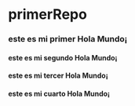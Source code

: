 # primerRepo
### este es mi primer Hola Mundo¡
#### este es mi segundo Hola Mundo¡
#### este es mi tercer Hola Mundo¡
#### este es mi cuarto Hola Mundo¡